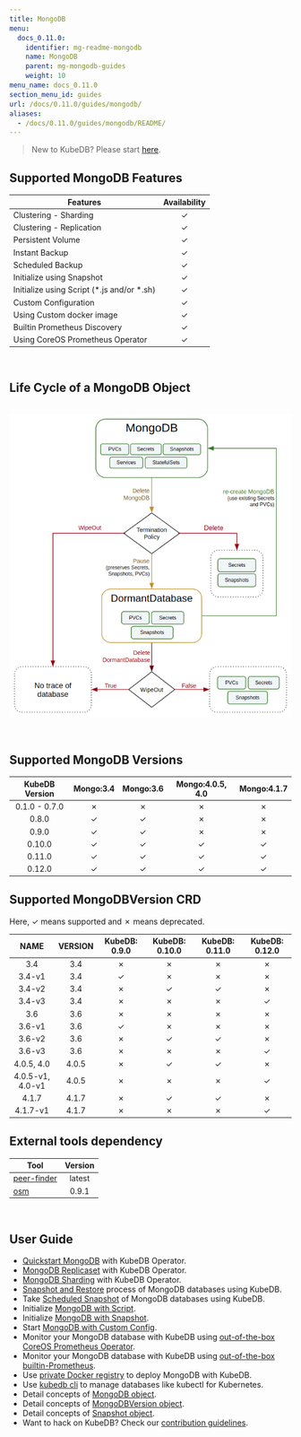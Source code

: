 ```yaml
---
title: MongoDB
menu:
  docs_0.11.0:
    identifier: mg-readme-mongodb
    name: MongoDB
    parent: mg-mongodb-guides
    weight: 10
menu_name: docs_0.11.0
section_menu_id: guides
url: /docs/0.11.0/guides/mongodb/
aliases:
  - /docs/0.11.0/guides/mongodb/README/
---
```


> New to KubeDB? Please start [here](/docs/concepts/README.md).

## Supported MongoDB Features

|                   Features                   | Availability |
| -------------------------------------------- | :----------: |
| Clustering - Sharding                        |   &#10003;   |
| Clustering - Replication                     |   &#10003;   |
| Persistent Volume                            |   &#10003;   |
| Instant Backup                               |   &#10003;   |
| Scheduled Backup                             |   &#10003;   |
| Initialize using Snapshot                    |   &#10003;   |
| Initialize using Script (\*.js and/or \*.sh) |   &#10003;   |
| Custom Configuration                         |   &#10003;   |
| Using Custom docker image                    |   &#10003;   |
| Builtin Prometheus Discovery                 |   &#10003;   |
| Using CoreOS Prometheus Operator             |   &#10003;   |

<br/>

## Life Cycle of a MongoDB Object

<p align="center">
  <img alt="lifecycle"  src="/docs/images/mongodb/mgo-lifecycle.png">
</p>

<br/>

## Supported MongoDB Versions

| KubeDB Version | Mongo:3.4 | Mongo:3.6 | Mongo:4.0.5, 4.0 | Mongo:4.1.7 |
| :------------: | :-------: | :-------: | :--------------: | :---------: |
| 0.1.0 - 0.7.0  | &#10007;  | &#10007;  |     &#10007;     |  &#10007;   |
|     0.8.0      | &#10003;  | &#10003;  |     &#10007;     |  &#10007;   |
|     0.9.0      | &#10003;  | &#10003;  |     &#10007;     |  &#10007;   |
|     0.10.0     | &#10003;  | &#10003;  |     &#10003;     |  &#10003;   |
|     0.11.0     | &#10003;  | &#10003;  |     &#10003;     |  &#10003;   |
|     0.12.0     | &#10003;  | &#10003;  |     &#10003;     |  &#10003;   |

## Supported MongoDBVersion CRD

Here, &#10003; means supported and &#10007; means deprecated.

|       NAME       | VERSION | KubeDB: 0.9.0 | KubeDB: 0.10.0 | KubeDB: 0.11.0 | KubeDB: 0.12.0 |
| :--------------: | :-----: | :-----------: | :------------: | :------------: | :------------: |
|       3.4        |   3.4   |   &#10007;    |    &#10007;    |    &#10007;    |    &#10007;    |
|      3.4-v1      |   3.4   |   &#10003;    |    &#10007;    |    &#10007;    |    &#10007;    |
|      3.4-v2      |   3.4   |   &#10007;    |    &#10003;    |    &#10003;    |    &#10007;    |
|      3.4-v3      |   3.4   |   &#10007;    |    &#10007;    |    &#10007;    |    &#10003;    |
|       3.6        |   3.6   |   &#10007;    |    &#10007;    |    &#10007;    |    &#10007;    |
|      3.6-v1      |   3.6   |   &#10003;    |    &#10007;    |    &#10007;    |    &#10007;    |
|      3.6-v2      |   3.6   |   &#10007;    |    &#10003;    |    &#10003;    |    &#10007;    |
|      3.6-v3      |   3.6   |   &#10007;    |    &#10007;    |    &#10007;    |    &#10003;    |
|    4.0.5, 4.0    |  4.0.5  |   &#10007;    |    &#10003;    |    &#10003;    |    &#10007;    |
| 4.0.5-v1, 4.0-v1 |  4.0.5  |   &#10007;    |    &#10007;    |    &#10007;    |    &#10003;    |
|      4.1.7       |  4.1.7  |   &#10007;    |    &#10003;    |    &#10003;    |    &#10007;    |
|     4.1.7-v1     |  4.1.7  |   &#10007;    |    &#10007;    |    &#10007;    |    &#10003;    |

## External tools dependency

|                                     Tool                                     | Version |
| ---------------------------------------------------------------------------- | :-----: |
| [peer-finder](https://github.com/kubernetes/contrib/tree/master/peer-finder) | latest  |
| [osm](https://github.com/appscode/osm)                                       |  0.9.1  |

<br/>

## User Guide

- [Quickstart MongoDB](/docs/guides/mongodb/quickstart/quickstart.md) with KubeDB Operator.
- [MongoDB Replicaset](/docs/guides/mongodb/clustering/replicaset.md) with KubeDB Operator.
- [MongoDB Sharding](/docs/guides/mongodb/clustering/sharding.md) with KubeDB Operator.
- [Snapshot and Restore](/docs/guides/mongodb/snapshot/backup-and-restore.md) process of MongoDB databases using KubeDB.
- Take [Scheduled Snapshot](/docs/guides/mongodb/snapshot/scheduled-backup.md) of MongoDB databases using KubeDB.
- Initialize [MongoDB with Script](/docs/guides/mongodb/initialization/using-script.md).
- Initialize [MongoDB with Snapshot](/docs/guides/mongodb/initialization/using-snapshot.md).
- Start [MongoDB with Custom Config](/docs/guides/mongodb/configuration/using-custom-config.md).
- Monitor your MongoDB database with KubeDB using [out-of-the-box CoreOS Prometheus Operator](/docs/guides/mongodb/monitoring/using-coreos-prometheus-operator.md).
- Monitor your MongoDB database with KubeDB using [out-of-the-box builtin-Prometheus](/docs/guides/mongodb/monitoring/using-builtin-prometheus.md).
- Use [private Docker registry](/docs/guides/mongodb/private-registry/using-private-registry.md) to deploy MongoDB with KubeDB.
- Use [kubedb cli](/docs/guides/mongodb/cli/cli.md) to manage databases like kubectl for Kubernetes.
- Detail concepts of [MongoDB object](/docs/concepts/databases/mongodb.md).
- Detail concepts of [MongoDBVersion object](/docs/concepts/catalog/mongodb.md).
- Detail concepts of [Snapshot object](/docs/concepts/snapshot.md).
- Want to hack on KubeDB? Check our [contribution guidelines](/docs/CONTRIBUTING.md).
